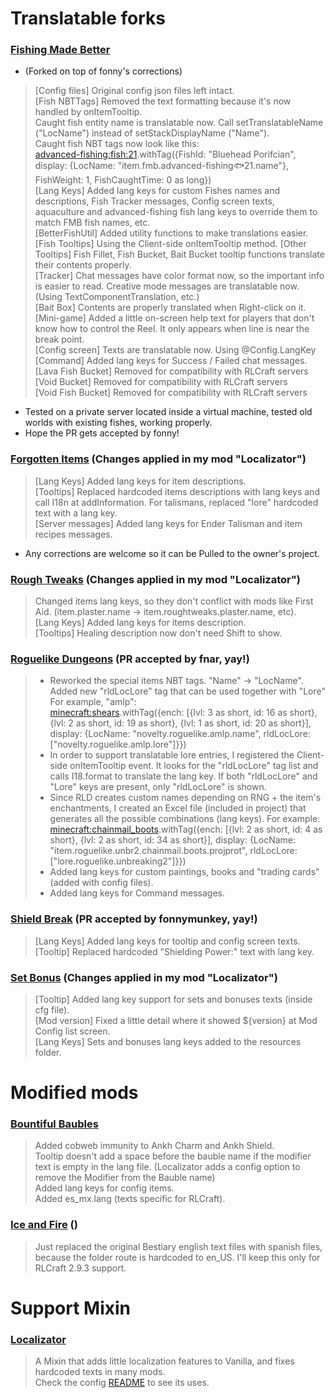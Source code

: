 # Translatable forks
### [Fishing Made Better](https://github.com/KameiB/fishing-made-better)
- (Forked on top of fonny's corrections)
> [Config files] Original config json files left intact.  
> [Fish NBTTags] Removed the text formatting because it's now handled by onItemTooltip.  
>    Caught fish entity name is translatable now. Call setTranslatableName ("LocName") instead of setStackDisplayName ("Name").  
>    Caught fish NBT tags now look like this:  
>    <advanced-fishing:fish:21>.withTag({FishId: "Bluehead Porifcian", display: {LocName: "item.fmb.advanced-fishing:fish:21.name"}, FishWeight: 1, FishCaughtTime: 0 as long})  
> [Lang Keys] Added lang keys for custom Fishes names and descriptions, Fish Tracker messages, Config screen texts, aquaculture and advanced-fishing fish lang keys to override them to match FMB fish names, etc.  
> [BetterFishUtil] Added utility functions to make translations easier.  
> [Fish Tooltips] Using the Client-side onItemTooltip method.
> [Other Tooltips] Fish Fillet, Fish Bucket, Bait Bucket tooltip functions translate their contents properly.  
> [Tracker] Chat messages have color format now, so the important info is easier to read. Creative mode messages are translatable now. (Using TextComponentTranslation, etc.)  
> [Bait Box] Contents are properly translated when Right-click on it.  
> [Mini-game] Added a little on-screen help text for players that don't know how to control the Reel. It only appears when line is near the break point.  
> [Config screen] Texts are translatable now. Using @Config.LangKey  
> [Command] Added lang keys for Success / Failed chat messages.  
> [Lava Fish Bucket] Removed for compatibility with RLCraft servers  
> [Void Bucket] Removed for compatibility with RLCraft servers  
> [Void Fish Bucket] Removed for compatibility with RLCraft servers  
- Tested on a private server located inside a virtual machine, tested old worlds with existing fishes, working properly.
- Hope the PR gets accepted by fonny!

### [Forgotten Items](https://github.com/KameiB/ForgottenItems) (Changes applied in my mod "Localizator")
> [Lang Keys] Added lang keys for item descriptions.  
> [Tooltips] Replaced hardcoded items descriptions with lang keys and call I18n at addInformation. For talismans, replaced "lore" hardcoded text with a lang key.  
> [Server messages] Added lang keys for Ender Talisman and item recipes messages.  
- Any corrections are welcome so it can be Pulled to the owner's project.

### [Rough Tweaks](https://github.com/KameiB/Rough-Tweaks) (Changes applied in my mod "Localizator")
> Changed items lang keys, so they don't conflict with mods like First Aid. (item.plaster.name -> item.roughtweaks.plaster.name, etc).  
> [Lang Keys] Added lang keys for items description.  
> [Tooltips] Healing description now don't need Shift to show.   

### [Roguelike Dungeons](https://github.com/fnar/minecraft-roguelike/pull/73)  (PR accepted by fnar, yay!) 
> - Reworked the special items NBT tags. "Name" -> "LocName". Added new "rldLocLore" tag that can be used together with "Lore"  
> For example, "amlp":  
> <minecraft:shears>.withTag({ench: [{lvl: 3 as short, id: 16 as short}, {lvl: 2 as short, id: 19 as short}, {lvl: 1 as short, id: 20 as short}], display: {LocName: "novelty.roguelike.amlp.name", rldLocLore: ["novelty.roguelike.amlp.lore"]}})  
> - In order to support translatable lore entries, I registered the Client-side onItemTooltip event. It looks for the "rldLocLore" tag list and calls I18.format to translate the lang key. If both "rldLocLore" and "Lore" keys are present, only "rldLocLore" is shown.     
> - Since RLD creates custom names depending on RNG + the item's enchantments, I created an Excel file (included in project) that generates all the possible combinations (lang keys). For example:  
> <minecraft:chainmail_boots>.withTag({ench: [{lvl: 2 as short, id: 4 as short}, {lvl: 2 as short, id: 34 as short}], display: {LocName: "item.roguelike.unbr2.chainmail.boots.projprot", rldLocLore: ["lore.roguelike.unbreaking2"]}})  
> - Added lang keys for custom paintings, books and "trading cards" (added with config files).  
> - Added lang keys for Command messages.  

### [Shield Break](https://github.com/fonnymunkey/ShieldBreak/pull/2)  (PR accepted by fonnymunkey, yay!) 
> [Lang Keys] Added lang keys for tooltip and config screen texts.  
> [Tooltip] Replaced hardcoded "Shielding Power:" text with lang key.  

### [Set Bonus](https://github.com/KameiB/Set-Bonus)  (Changes applied in my mod "Localizator")
> [Tooltip] Added lang key support for sets and bonuses texts (inside cfg file).  
> [Mod version] Fixed a little detail where it showed ${version} at Mod Config list screen.  
> [Lang Keys] Sets and bonuses lang keys added to the resources folder.  

# Modified mods
### [Bountiful Baubles](https://github.com/KameiB/BountifulBaubles/tree/forge-1.12.x)
> Added cobweb immunity to Ankh Charm and Ankh Shield.  
> Tooltip doesn't add a space before the bauble name if the modifier text is empty in the lang file. (Localizator adds a config option to remove the Modifier from the Bauble name)   
> Added lang keys for config items.  
> Added es_mx.lang (texts specific for RLCraft).  

### [Ice and Fire](https://github.com/KameiB/RLCraft_Translations/raw/main/mods/iceandfire-1.7.1-1.12.2.jar) ()
> Just replaced the original Bestiary english text files with spanish files, because the folder route is hardcoded to en_US.
> I'll keep this only for RLCraft 2.9.3 support.

# Support Mixin
### [Localizator](https://github.com/KameiB/Localizator)  
> A Mixin that adds little localization features to Vanilla, and fixes hardcoded texts in many mods.    
> Check the config [README](https://github.com/KameiB/RLCraft_Translations/blob/main/config/README.md) to see its uses.  

